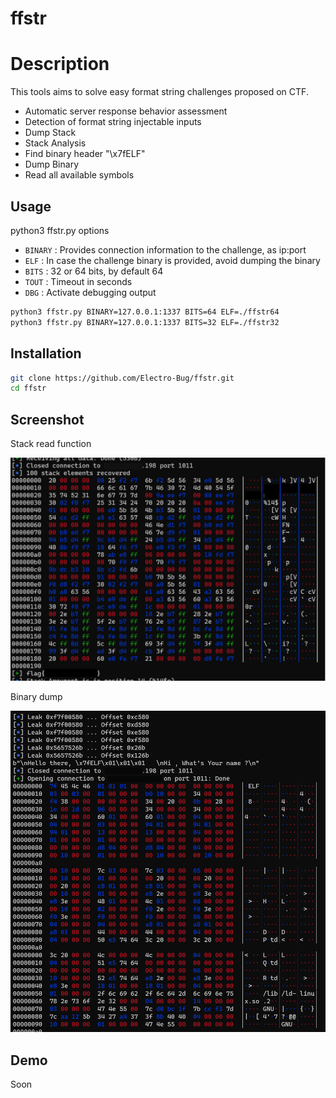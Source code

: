 # ffstr

# Description

This tools aims to solve easy format string challenges proposed on CTF.

- Automatic server response behavior assessment
- Detection of format string injectable inputs
- Dump Stack
- Stack Analysis
- Find binary header "\x7fELF"
- Dump Binary
- Read all available symbols


## Usage

python3 ffstr.py options

 - ``BINARY`` : Provides connection information to the challenge, as ip:port
 - ``ELF``    : In case the challenge binary is provided, avoid dumping the binary
 - ``BITS``   : 32 or 64 bits, by default 64
 - ``TOUT``   : Timeout in seconds
 - ``DBG``    : Activate debugging output
 
 ```bash
python3 ffstr.py BINARY=127.0.0.1:1337 BITS=64 ELF=./ffstr64
python3 ffstr.py BINARY=127.0.0.1:1337 BITS=32 ELF=./ffstr32
```

## Installation

```bash
git clone https://github.com/Electro-Bug/ffstr.git
cd ffstr
```
## Screenshot

Stack read function

![Alltext](./img/stack-read.png)

Binary dump

![Alltext](./img/binary-dump.png)

## Demo
Soon

